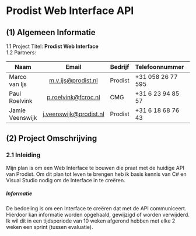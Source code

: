 # Prodist Web Interface API


## (1) Algemeen Informatie
 1.1 Project Titel: <b> Prodist Web Interface</b>  
  1.2 Partners:  
  

| Naam                    | Email                       | Bedrijf | Telefoonnummer        | Rol             |
| ------------------------|:---------------------------:|---------|-----------------------|-----------------|
| Marco van Ijs           | m.v.ijs@prodist.nl          | Prodist | +31 058 26 77 595     | Project Overseer|
| Paul Roelvink           | p.roelvink@fcroc.nl         | CMG     | +31 6 23 94 85 57     | Coach           |
| Jamie Veenswijk         | j.veenswijk@prodist.nl      | Prodist | +31 6 18 68 76 43     | Stagaire        |


## (2) Project Omschrijving  

### 2.1  Inleiding 

<p> Mijn plan is om een Web Interface te bouwen die praat met de huidige API van Prodist. 
Om dit plan tot leven te brengen heb ik basis kennis van C# en Visual Studio nodig om de Interface in te creëren. </p>

##### Informatie

<p> De bedoeling is om een Interface te creëren dat met de API communiceert. 
Hierdoor kan informatie worden opgehaald, gewijzigd of worden verwijderd. 
Ik wil dit in een tijdsperiode van 10 weken afgerond hebben met elke 2 weken een sprint (tussen evaluatie). </p>




